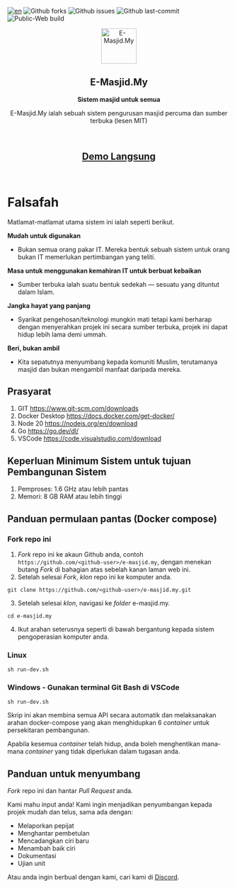 [![en](https://img.shields.io/badge/lang-en-red.svg)](./README.en.md)
![Github forks](https://badgen.net/github/forks/Dev4w4n/e-masjid.my?icon=github&label=forks)
![Github issues](https://img.shields.io/github/issues/Dev4w4n/e-masjid.my)
![Github last-commit](https://img.shields.io/github/last-commit/Dev4w4n/e-masjid.my)
![Public-Web build](https://github.com/Dev4w4n/e-masjid.my/actions/workflows/publish-public-web.yml/badge.svg)


<p align="center">
  <img src="./public-web/src/assets/home/logo.png" alt="E-Masjid.My" width="80" height="80"/>
</p>

<h2 align="center"><b>E-Masjid.My</b></h2>
<p align="center"><b>Sistem masjid untuk semua</b></p>
<p align="center">
  E-Masjid.My ialah sebuah sistem pengurusan masjid percuma dan sumber terbuka (lesen MIT)
</p><br>
<h2 align="center">
  <a href='https://demo.e-masjid.my'>Demo Langsung</a>
</h2><br>

Falsafah
=====
Matlamat-matlamat utama sistem ini ialah seperti berikut.

**Mudah untuk digunakan**

- Bukan semua orang pakar IT. Mereka bentuk sebuah sistem untuk orang bukan IT memerlukan pertimbangan yang teliti.

**Masa untuk menggunakan kemahiran IT untuk berbuat kebaikan**

- Sumber terbuka ialah suatu bentuk sedekah — sesuatu yang dituntut dalam Islam.

**Jangka hayat yang panjang**

- Syarikat pengehosan/teknologi mungkin mati tetapi kami berharap dengan menyerahkan projek ini secara sumber terbuka, projek ini dapat hidup lebih lama demi ummah.

**Beri, bukan ambil**

- Kita sepatutnya menyumbang kepada komuniti Muslim, terutamanya masjid dan bukan mengambil manfaat daripada mereka.


## Prasyarat
1. GIT https://www.git-scm.com/downloads
2. Docker Desktop https://docs.docker.com/get-docker/
3. Node 20 https://nodejs.org/en/download
4. Go https://go.dev/dl/
5. VSCode https://code.visualstudio.com/download

## Keperluan Minimum Sistem untuk tujuan Pembangunan Sistem
1. Pemproses: 1.6 GHz atau lebih pantas
2. Memori: 8 GB RAM atau lebih tinggi

## Panduan permulaan pantas (Docker compose)
### Fork repo ini
1. *Fork* repo ini ke akaun Github anda, contoh `https://github.com/<github-user>/e-masjid.my`, dengan menekan butang *Fork* di bahagian atas sebelah kanan laman web ini.
2. Setelah selesai *Fork*, *klon* repo ini ke komputer anda.
```
git clone https://github.com/<github-user>/e-masjid.my.git
```
3. Setelah selesai *klon*, navigasi ke *folder* e-masjid.my.
```
cd e-masjid.my
```
4. Ikut arahan seterusnya seperti di bawah bergantung kepada sistem pengoperasian komputer anda.
### Linux
```
sh run-dev.sh
```
### Windows - Gunakan terminal Git Bash di VSCode
```
sh run-dev.sh
```

Skrip ini akan membina semua API secara automatik dan melaksanakan arahan docker-compose yang akan menghidupkan 6 *container* untuk persekitaran pembangunan.

Apabila kesemua *container* telah hidup, anda boleh menghentikan mana-mana *container* yang tidak diperlukan dalam tugasan anda.

## Panduan untuk menyumbang
*Fork* repo ini dan hantar *Pull Request* anda.

Kami mahu input anda! Kami ingin menjadikan penyumbangan kepada projek mudah dan telus, sama ada dengan:

- Melaporkan pepijat
- Menghantar pembetulan
- Mencadangkan ciri baru
- Menambah baik ciri
- Dokumentasi
- Ujian unit
  
Atau anda ingin berbual dengan kami, cari kami di [Discord](https://discord.gg/k2zGpWTDpe).

